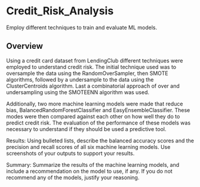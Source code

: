 # Credit_Risk_Analysis
Employ different techniques to train and evaluate ML models.

## Overview 
Using a credit card dataset from LendingClub different techniques were employed to understand credit risk.  The initial technique used was to oversample the data using the RandomOverSampler, then SMOTE algorithms, followed by a undersample to the data using the ClusterCentroids algorithm. Last a combinatorial approach of over and undersampling using the SMOTEENN algorithm was used.

Additionally, two more machine learning models were made that reduce bias, BalancedRandomForestClassifier and EasyEnsembleClassifier.  These modes were then compared against each other on how well they do to predict credit risk. The evaluation of the performance of these models was necessary to understand if they should be used a predictive tool.


Results: Using bulleted lists, describe the balanced accuracy scores and the precision and recall scores of all six machine learning models. Use screenshots of your outputs to support your results.

Summary: Summarize the results of the machine learning models, and include a recommendation on the model to use, if any. If you do not recommend any of the models, justify your reasoning.
